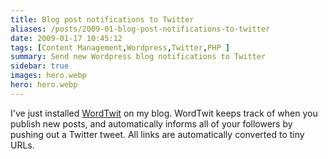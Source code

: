 ```yaml
---
title: Blog post notifications to Twitter
aliases: /posts/2009-01-blog-post-notifications-to-twitter
date: 2009-01-17 10:45:12
tags: [Content Management,Wordpress,Twitter,PHP ]
summary: Send new Wordpress blog notifications to Twitter
sidebar: true
images: hero.webp
hero: hero.webp
---
```


I've just installed [WordTwit](http://www.bravenewcode.com/wordtwit/) on my
blog. WordTwit keeps track of when you publish new posts, and automatically
informs all of your followers by pushing out a Twitter tweet. All links are
automatically converted to tiny URLs.

